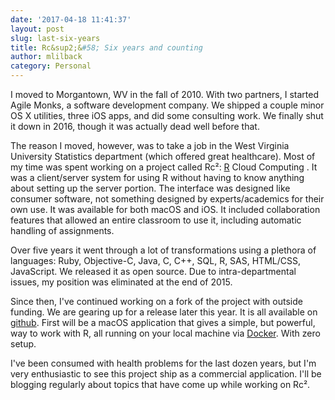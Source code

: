 ```yaml
---
date: '2017-04-18 11:41:37'
layout: post
slug: last-six-years
title: Rc&sup2;&#58; Six years and counting
author: mlilback
category: Personal
---
```


I moved to Morgantown, WV in the fall of 2010. With two partners, I started Agile Monks, a software development company. We shipped a couple minor OS X utilities, three iOS apps, and did some consulting work. We finally shut it down in 2016, though it was actually dead well before that.

The reason I moved, however, was to take a job in the West Virginia University Statistics department (which offered great healthcare). Most of my time was spent working on a project called Rc&sup2;: [R](http://www.r-project.org/) Cloud Computing . It was a client/server system for using R without having to know anything about setting up the server portion. The interface was designed like consumer software, not something designed by experts/academics for their own use. It was available for both macOS and iOS. It included collaboration features that allowed an entire classroom to use it, including automatic handling of assignments.

Over five years it went through a lot of transformations using a plethora of languages: Ruby, Objective-C, Java, C, C++, SQL, R, SAS, HTML/CSS, JavaScript. We released it as open source. Due to intra-departmental issues, my position was eliminated at the end of 2015.

Since then, I've continued working on a fork of the project with outside funding. We are gearing up for a release later this year. It is all available on [github](https://github.com/rc2server/). First will be a macOS application that gives a simple, but powerful, way to work with R, all running on your local machine via [Docker](https://docker.com/). With zero setup.

I've been consumed with health problems for the last dozen years, but I'm very enthusiastic to see this project ship as a commercial application. I'll be blogging regularly about topics that have come up while working on Rc&sup2;.
